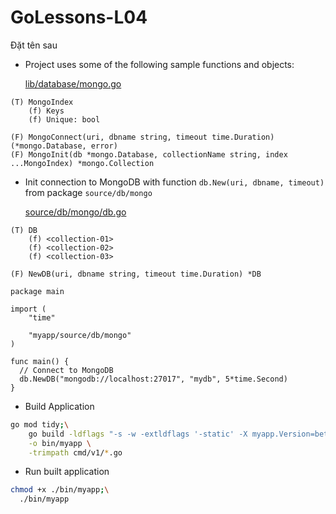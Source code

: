 # GoLessons-L04
Đặt tên sau

* Project uses some of the following sample functions and objects:

    [lib/database/mongo.go](lib/database/mongo.go)

```struct: lib/database/mongo.go
(T) MongoIndex
    (f) Keys
    (f) Unique: bool

(F) MongoConnect(uri, dbname string, timeout time.Duration) (*mongo.Database, error)
(F) MongoInit(db *mongo.Database, collectionName string, index ...MongoIndex) *mongo.Collection
```

* Init connection to MongoDB with function `db.New(uri, dbname, timeout)` from package `source/db/mongo`

    [source/db/mongo/db.go](source/db/mongo/db.go)

```struct: source/db/mongo/db.go
(T) DB
    (f) <collection-01>
    (f) <collection-02>
    (f) <collection-03>
    
(F) NewDB(uri, dbname string, timeout time.Duration) *DB
```

```text: cmd/v1/main.go
package main

import (
	"time"
	
	"myapp/source/db/mongo"
)

func main() {
  // Connect to MongoDB
  db.NewDB("mongodb://localhost:27017", "mydb", 5*time.Second)
}
```

* Build Application
```bash
go mod tidy;\
    go build -ldflags "-s -w -extldflags '-static' -X myapp.Version=beta-1.0.0" \
    -o bin/myapp \
    -trimpath cmd/v1/*.go
```

* Run built application
```bash
chmod +x ./bin/myapp;\
  ./bin/myapp
```